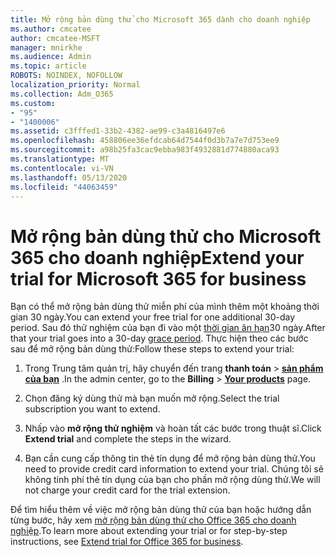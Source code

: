 ```yaml
---
title: Mở rộng bản dùng thử cho Microsoft 365 dành cho doanh nghiệp
ms.author: cmcatee
author: cmcatee-MSFT
manager: mnirkhe
ms.audience: Admin
ms.topic: article
ROBOTS: NOINDEX, NOFOLLOW
localization_priority: Normal
ms.collection: Adm_O365
ms.custom:
- "95"
- "1400006"
ms.assetid: c3fffed1-33b2-4382-ae99-c3a4816497e6
ms.openlocfilehash: 458806ee36efdcab64d7544f0d3b7a7e7d753ee9
ms.sourcegitcommit: a98b25fa3cac9ebba983f4932881d774880aca93
ms.translationtype: MT
ms.contentlocale: vi-VN
ms.lasthandoff: 05/13/2020
ms.locfileid: "44063459"
---
```

# <a name="extend-your-trial-for-microsoft-365-for-business"></a><span data-ttu-id="d935f-102">Mở rộng bản dùng thử cho Microsoft 365 cho doanh nghiệp</span><span class="sxs-lookup"><span data-stu-id="d935f-102">Extend your trial for Microsoft 365 for business</span></span>

<span data-ttu-id="d935f-103">Bạn có thể mở rộng bản dùng thử miễn phí của mình thêm một khoảng thời gian 30 ngày.</span><span class="sxs-lookup"><span data-stu-id="d935f-103">You can extend your free trial for one additional 30-day period.</span></span> <span data-ttu-id="d935f-104">Sau đó thử nghiệm của bạn đi vào một [thời gian ân hạn](https://docs.microsoft.com/alchemyinsights/grace-period-for-microsoft-365-free-trial)30 ngày.</span><span class="sxs-lookup"><span data-stu-id="d935f-104">After that your trial goes into a 30-day [grace period](https://docs.microsoft.com/alchemyinsights/grace-period-for-microsoft-365-free-trial).</span></span> <span data-ttu-id="d935f-105">Thực hiện theo các bước sau để mở rộng bản dùng thử:</span><span class="sxs-lookup"><span data-stu-id="d935f-105">Follow these steps to extend your trial:</span></span>
  
1. <span data-ttu-id="d935f-106">Trong Trung tâm quản trị, hãy chuyển đến trang **thanh toán** \> **[sản phẩm của bạn](https://go.microsoft.com/fwlink/p/?linkid=842054)** .</span><span class="sxs-lookup"><span data-stu-id="d935f-106">In the admin center, go to the **Billing** \> **[Your products](https://go.microsoft.com/fwlink/p/?linkid=842054)** page.</span></span>

2. <span data-ttu-id="d935f-107">Chọn đăng ký dùng thử mà bạn muốn mở rộng.</span><span class="sxs-lookup"><span data-stu-id="d935f-107">Select the trial subscription you want to extend.</span></span>

3. <span data-ttu-id="d935f-108">Nhấp vào **mở rộng thử nghiệm** và hoàn tất các bước trong thuật sĩ.</span><span class="sxs-lookup"><span data-stu-id="d935f-108">Click **Extend trial** and complete the steps in the wizard.</span></span>

4. <span data-ttu-id="d935f-109">Bạn cần cung cấp thông tin thẻ tín dụng để mở rộng bản dùng thử.</span><span class="sxs-lookup"><span data-stu-id="d935f-109">You need to provide credit card information to extend your trial.</span></span> <span data-ttu-id="d935f-110">Chúng tôi sẽ không tính phí thẻ tín dụng của bạn cho phần mở rộng dùng thử.</span><span class="sxs-lookup"><span data-stu-id="d935f-110">We will not charge your credit card for the trial extension.</span></span>

<span data-ttu-id="d935f-111">Để tìm hiểu thêm về việc mở rộng bản dùng thử của bạn hoặc hướng dẫn từng bước, hãy xem [mở rộng bản dùng thử cho Office 365 cho doanh nghiệp](https://docs.microsoft.com/microsoft-365/commerce/extend-your-trial).</span><span class="sxs-lookup"><span data-stu-id="d935f-111">To learn more about extending your trial or for step-by-step instructions, see [Extend trial for Office 365 for business](https://docs.microsoft.com/microsoft-365/commerce/extend-your-trial).</span></span>
